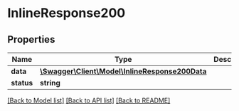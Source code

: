 # InlineResponse200

## Properties
Name | Type | Description | Notes
------------ | ------------- | ------------- | -------------
**data** | [**\Swagger\Client\Model\InlineResponse200Data**](InlineResponse200Data.md) |  | [optional] 
**status** | **string** |  | [optional] 

[[Back to Model list]](../../README.md#documentation-for-models) [[Back to API list]](../../README.md#documentation-for-api-endpoints) [[Back to README]](../../README.md)

